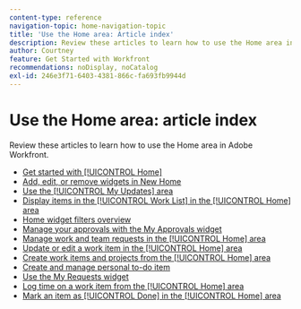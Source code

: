 ```yaml
---
content-type: reference
navigation-topic: home-navigation-topic
title: 'Use the Home area: Article index'
description: Review these articles to learn how to use the Home area in Adobe Workfront.
author: Courtney
feature: Get Started with Workfront
recommendations: noDisplay, noCatalog
exl-id: 246e3f71-6403-4381-866c-fa693fb9944d
---
```

# Use the Home area: article index

<!--Audited: 12/2024-->

Review these articles to learn how to use the Home area in Adobe Workfront.

* [Get started with [!UICONTROL Home]](../../../workfront-basics/using-home/using-the-home-area/get-started-with-home.md)
* [Add, edit, or remove widgets in New Home](/help/quicksilver/workfront-basics/using-home/using-the-home-area/add-edit-remove-widgets-in-new-home.md)
* [Use the [!UICONTROL My Updates] area](../../../workfront-basics/using-home/using-the-home-area/my-updates-area.md)
* [Display items in the [!UICONTROL Work List] in the [!UICONTROL Home] area](../../../workfront-basics/using-home/using-the-home-area/display-items-in-home-work-list.md)
* [Home widget filters overview](/help/quicksilver/workfront-basics/using-home/using-the-home-area/widget-filter-overview-home.md)
* [Manage your approvals with the My Approvals widget](/help/quicksilver/workfront-basics/using-home/using-the-home-area/my-approvals-widget.md)
* [Manage work and team requests in the [!UICONTROL Home] area](../../../workfront-basics/using-home/using-the-home-area/manage-work-and-team-requests-home.md)
* [Update or edit a work item in the [!UICONTROL Home] area](../../../workfront-basics/using-home/using-the-home-area/update-and-edit-work-item-home.md)
* [Create work items and projects from the [!UICONTROL Home] area](../../../workfront-basics/using-home/using-the-home-area/create-work-items-in-home.md)
* [Create and manage personal to-do item](/help/quicksilver/workfront-basics/using-home/using-the-home-area/manage-to-do-in-home.md)
* [Use the My Requests widget](/help/quicksilver/workfront-basics/using-home/using-the-home-area/my-requests-widget.md)
* [Log time on a work item from the [!UICONTROL Home] area](../../../workfront-basics/using-home/using-the-home-area/log-time-on-work-item-in-home.md)
* [Mark an item as [!UICONTROL Done] in the [!UICONTROL Home] area](../../../workfront-basics/using-home/using-the-home-area/mark-item-done-in-home.md)

